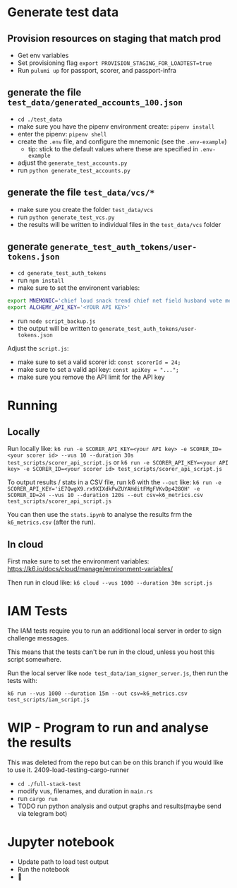 # Generate test data

## Provision resources on staging that match prod

- Get env variables
- Set provisioning flag `export PROVISION_STAGING_FOR_LOADTEST=true`
- Run `pulumi up` for passport, scorer, and passport-infra

## generate the file `test_data/generated_accounts_100.json`

- `cd ./test_data`
- make sure you have the pipenv environment create: `pipenv install`
- enter the pipenv: `pipenv shell`
- create the `.env` file, and configure the mnemonic (see the `.env-example`)
  - tip: stick to the default values where these are specified in `.env-example`
- adjust the `generate_test_accounts.py`
- run `python generate_test_accounts.py`

## generate the file `test_data/vcs/*`

- make sure you create the folder `test_data/vcs`
- run `python generate_test_vcs.py`
- the results will be written to individual files in the `test_data/vcs` folder

## generate `generate_test_auth_tokens/user-tokens.json`

- `cd generate_test_auth_tokens`
- run `npm install`
- make sure to set the environent variables:

```bash
export MNEMONIC='chief loud snack trend chief net field husband vote message decide replace'
export ALCHEMY_API_KEY='<YOUR API KEY>'
```

- run `node script_backup.js`
- the output will be written to `generate_test_auth_tokens/user-tokens.json`

Adjust the `script.js`:

- make sure to set a valid scorer id: `const scorerId = 24;`
- make sure to set a valid api key: `const apiKey = "...";`
- make sure you remove the API limit for the API key

# Running

## Locally

Run locally like:
`k6 run -e SCORER_API_KEY=<your API key> -e SCORER_ID=<your scorer id> --vus 10 --duration 30s test_scripts/scorer_api_script.js`
or
`k6 run -e SCORER_API_KEY=<your API key> -e SCORER_ID=<your scorer id> test_scripts/scorer_api_script.js`

To output results / stats in a CSV file, run k6 with the `--out` like:
`k6 run -e SCORER_API_KEY='iE7QwgX9.rx9XIXdkPwZUYAHditFMgFVKvDp428OH' -e SCORER_ID=24 --vus 10 --duration 120s --out csv=k6_metrics.csv test_scripts/scorer_api_script.js`

You can then use the `stats.ipynb` to analyse the results frm the `k6_metrics.csv` (after the run).

## In cloud

First make sure to set the environment variables:
https://k6.io/docs/cloud/manage/environment-variables/

Then run in cloud like:
`k6 cloud --vus 1000 --duration 30m script.js`

# IAM Tests

The IAM tests require you to run an additional local server in order to sign
challenge messages.

This means that the tests can't be run in the cloud, unless you host this script
somewhere.

Run the local server like `node test_data/iam_signer_server.js`, then run the
tests with:

`k6 run --vus 1000 --duration 15m --out csv=k6_metrics.csv test_scripts/iam_script.js`

# WIP - Program to run and analyse the results

This was deleted from the repo but can be on this branch if you would like to use it. 2409-load-testing-cargo-runner

- `cd ./full-stack-test`
- modify vus, filenames, and duration in `main.rs`
- run `cargo run`
- TODO run python analysis and output graphs and results(maybe send via telegram bot)

# Jupyter notebook

- Update path to load test output
- Run the notebook
- 👀
